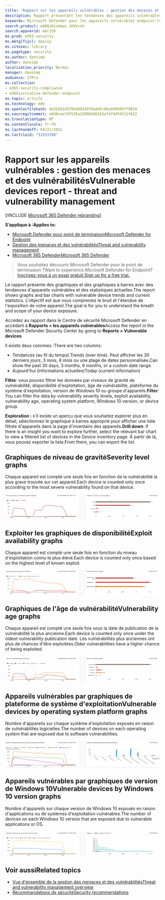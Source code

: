 ```yaml
---
title: 'Rapport sur les appareils vulnérables : gestion des menaces et des vulnérabilités'
description: Rapport présentant les tendances des appareils vulnérables et les statistiques actuelles. L'objectif est que vous compreniez le bruit et l'étendue de l'exposition de votre appareil.
keywords: Microsoft Defender pour les appareils vulnérables endpoint-tvm, Microsoft Defender pour point de terminaison, tvm, réduire les menaces & exposition aux vulnérabilités, réduire les menaces et vulnérabilités, surveiller la configuration de la sécurité
search.product: eADQiWindows 10XVcnh
search.appverid: met150
ms.prod: m365-security
ms.mktglfcycl: deploy
ms.sitesec: library
ms.pagetype: security
ms.author: dansimp
author: dansimp
localization_priority: Normal
manager: dansimp
audience: ITPro
ms.collection:
- m365-security-compliance
- m365initiative-defender-endpoint
ms.topic: article
ms.technology: mde
ms.openlocfilehash: 4b2b581d570bd0924970a845c66a599495ff9829
ms.sourcegitcommit: a8d8cee7df535a150985d6165afdfddfdf21f622
ms.translationtype: MT
ms.contentlocale: fr-FR
ms.lasthandoff: 04/21/2021
ms.locfileid: "51933708"
---
```

# <a name="vulnerable-devices-report---threat-and-vulnerability-management"></a><span data-ttu-id="71862-105">Rapport sur les appareils vulnérables : gestion des menaces et des vulnérabilités</span><span class="sxs-lookup"><span data-stu-id="71862-105">Vulnerable devices report - threat and vulnerability management</span></span>

[!INCLUDE [Microsoft 365 Defender rebranding](../../includes/microsoft-defender.md)]

<span data-ttu-id="71862-106">**S’applique à :**</span><span class="sxs-lookup"><span data-stu-id="71862-106">**Applies to:**</span></span>

- [<span data-ttu-id="71862-107">Microsoft Defender pour point de terminaison</span><span class="sxs-lookup"><span data-stu-id="71862-107">Microsoft Defender for Endpoint</span></span>](https://go.microsoft.com/fwlink/?linkid=2154037)
- [<span data-ttu-id="71862-108">Gestion des menaces et des vulnérabilités</span><span class="sxs-lookup"><span data-stu-id="71862-108">Threat and vulnerability management</span></span>](next-gen-threat-and-vuln-mgt.md)
- [<span data-ttu-id="71862-109">Microsoft 365 Defender</span><span class="sxs-lookup"><span data-stu-id="71862-109">Microsoft 365 Defender</span></span>](https://go.microsoft.com/fwlink/?linkid=2118804)

><span data-ttu-id="71862-110">Vous souhaitez découvrir Microsoft Defender pour le point de terminaison ?</span><span class="sxs-lookup"><span data-stu-id="71862-110">Want to experience Microsoft Defender for Endpoint?</span></span> [<span data-ttu-id="71862-111">Inscrivez-vous à un essai gratuit.</span><span class="sxs-lookup"><span data-stu-id="71862-111">Sign up for a free trial.</span></span>](https://www.microsoft.com/microsoft-365/windows/microsoft-defender-atp?ocid=docs-wdatp-portaloverview-abovefoldlink)

<span data-ttu-id="71862-112">Le rapport présente des graphiques et des graphiques à barres avec des tendances d'appareils vulnérables et des statistiques actuelles.</span><span class="sxs-lookup"><span data-stu-id="71862-112">The report shows graphs and bar charts with vulnerable device trends and current statistics.</span></span> <span data-ttu-id="71862-113">L'objectif est que vous compreniez le bruit et l'étendue de l'exposition de votre appareil.</span><span class="sxs-lookup"><span data-stu-id="71862-113">The goal is for you to understand the breath and scope of your device exposure.</span></span> 

<span data-ttu-id="71862-114">Accédez au rapport dans le Centre de sécurité Microsoft Defender en accédant à **Rapports > les appareils vulnérables**</span><span class="sxs-lookup"><span data-stu-id="71862-114">Access the report in the Microsoft Defender Security Center by going to **Reports > Vulnerable devices**</span></span>

<span data-ttu-id="71862-115">Il existe deux colonnes :</span><span class="sxs-lookup"><span data-stu-id="71862-115">There are two columns:</span></span>

- <span data-ttu-id="71862-116">Tendances (au fil du temps).</span><span class="sxs-lookup"><span data-stu-id="71862-116">Trends (over time).</span></span> <span data-ttu-id="71862-117">Peut afficher les 30 derniers jours, 3 mois, 6 mois ou une plage de dates personnalisée.</span><span class="sxs-lookup"><span data-stu-id="71862-117">Can show the past 30 days, 3 months, 6 months, or a custom date range.</span></span>
- <span data-ttu-id="71862-118">Aujourd'hui (informations actuelles)</span><span class="sxs-lookup"><span data-stu-id="71862-118">Today (current information)</span></span>

<span data-ttu-id="71862-119">**Filtre**: vous pouvez filtrer les données par niveaux de gravité de vulnérabilité, disponibilité d'exploitation, âge de vulnérabilité, plateforme du système d'exploitation, version de Windows 10 ou groupe d'appareils.</span><span class="sxs-lookup"><span data-stu-id="71862-119">**Filter**: You can filter the data by vulnerability severity levels, exploit availability, vulnerability age, operating system platform, Windows 10 version, or device group.</span></span>

<span data-ttu-id="71862-120">**Exploration :** s'il existe un aperçu que vous souhaitez explorer plus en détail, sélectionnez le graphique à barres approprié pour afficher une liste filtrée d'appareils dans la page d'inventaire des appareils.</span><span class="sxs-lookup"><span data-stu-id="71862-120">**Drill down**: If there is an insight you want to explore further, select the relevant bar chart to view a filtered list of devices in the Device inventory page.</span></span> <span data-ttu-id="71862-121">À partir de là, vous pouvez exporter la liste.</span><span class="sxs-lookup"><span data-stu-id="71862-121">From there, you can export the list.</span></span>

## <a name="severity-level-graphs"></a><span data-ttu-id="71862-122">Graphiques de niveau de gravité</span><span class="sxs-lookup"><span data-stu-id="71862-122">Severity level graphs</span></span>

<span data-ttu-id="71862-123">Chaque appareil est compté une seule fois en fonction de la vulnérabilité la plus grave trouvée sur cet appareil.</span><span class="sxs-lookup"><span data-stu-id="71862-123">Each device is counted only once according to the most severe vulnerability found on that device.</span></span>

![Graphique des niveaux de gravité de vulnérabilité actuels de l'appareil et graphique montrant les niveaux au fil du temps.](images/tvm-report-severity.png)

## <a name="exploit-availability-graphs"></a><span data-ttu-id="71862-125">Exploiter les graphiques de disponibilité</span><span class="sxs-lookup"><span data-stu-id="71862-125">Exploit availability graphs</span></span>

<span data-ttu-id="71862-126">Chaque appareil est compté une seule fois en fonction du niveau d'exploitation connu le plus élevé.</span><span class="sxs-lookup"><span data-stu-id="71862-126">Each device is counted only once based on the highest level of known exploit.</span></span>

![Un graphique de la disponibilité actuelle de l'exploitation des appareils et un graphique montrant la disponibilité au fil du temps.](images/tvm-report-exploit-availability.png)

## <a name="vulnerability-age-graphs"></a><span data-ttu-id="71862-128">Graphiques de l'âge de vulnérabilité</span><span class="sxs-lookup"><span data-stu-id="71862-128">Vulnerability age graphs</span></span>

<span data-ttu-id="71862-129">Chaque appareil est compté une seule fois sous la date de publication de la vulnérabilité la plus ancienne.</span><span class="sxs-lookup"><span data-stu-id="71862-129">Each device is counted only once under the oldest vulnerability publication date.</span></span> <span data-ttu-id="71862-130">Les vulnérabilités plus anciennes ont plus de chances d'être exploitées.</span><span class="sxs-lookup"><span data-stu-id="71862-130">Older vulnerabilities have a higher chance of being exploited.</span></span>

![Graphique de l'âge actuel de vulnérabilité de l'appareil et graphique montrant l'âge au fil du temps.](images/tvm-report-age.png)

## <a name="vulnerable-devices-by-operating-system-platform-graphs"></a><span data-ttu-id="71862-132">Appareils vulnérables par graphiques de plateforme de système d'exploitation</span><span class="sxs-lookup"><span data-stu-id="71862-132">Vulnerable devices by operating system platform graphs</span></span>

<span data-ttu-id="71862-133">Nombre d'appareils sur chaque système d'exploitation exposés en raison de vulnérabilités logicielles.</span><span class="sxs-lookup"><span data-stu-id="71862-133">The number of devices on each operating system that are exposed due to software vulnerabilities.</span></span>

![Un graphique des appareils vulnérables actuels par plateforme de système d'exploitation et un graphique montrant les appareils vulnérables par les plateformes de système d'exploitation au fil du temps.](images/tvm-report-os.png)

## <a name="vulnerable-devices-by-windows-10-version-graphs"></a><span data-ttu-id="71862-135">Appareils vulnérables par graphiques de version de Windows 10</span><span class="sxs-lookup"><span data-stu-id="71862-135">Vulnerable devices by Windows 10 version graphs</span></span>

<span data-ttu-id="71862-136">Nombre d'appareils sur chaque version de Windows 10 exposés en raison d'applications ou de systèmes d'exploitation vulnérables.</span><span class="sxs-lookup"><span data-stu-id="71862-136">The number of devices on each Windows 10 version that are exposed due to vulnerable applications or OS.</span></span>

![Un graphique des appareils vulnérables actuels par version de Windows 10 et un graphique montrant les appareils vulnérables par version de Windows 10 au fil du temps.](images/tvm-report-version.png)

## <a name="related-topics"></a><span data-ttu-id="71862-138">Voir aussi</span><span class="sxs-lookup"><span data-stu-id="71862-138">Related topics</span></span>

- [<span data-ttu-id="71862-139">Vue d'ensemble de la gestion des menaces et des vulnérabilités</span><span class="sxs-lookup"><span data-stu-id="71862-139">Threat and vulnerability management overview</span></span>](next-gen-threat-and-vuln-mgt.md)
- [<span data-ttu-id="71862-140">Recommandations de sécurité</span><span class="sxs-lookup"><span data-stu-id="71862-140">Security recommendations</span></span>](tvm-security-recommendation.md)
